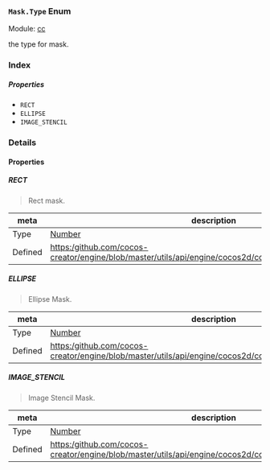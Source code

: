 ### `Mask.Type` Enum



Module: [cc](../modules/cc.md)




the type for mask.

### Index

##### Properties

  - `RECT`
  - `ELLIPSE`
  - `IMAGE_STENCIL`

### Details

#### Properties


##### RECT

> Rect mask.

| meta | description |
|------|-------------|
| Type | <a href="https://developer.mozilla.org/en/JavaScript/Reference/Global_Objects/Number" class="crosslink external" target="_blank">Number</a> |
| Defined | [https:/github.com/cocos-creator/engine/blob/master/utils/api/engine/cocos2d/core/components/CCMask.js:39](https:/github.com/cocos-creator/engine/blob/master/utils/api/engine/cocos2d/core/components/CCMask.js#L39) |



##### ELLIPSE

> Ellipse Mask.

| meta | description |
|------|-------------|
| Type | <a href="https://developer.mozilla.org/en/JavaScript/Reference/Global_Objects/Number" class="crosslink external" target="_blank">Number</a> |
| Defined | [https:/github.com/cocos-creator/engine/blob/master/utils/api/engine/cocos2d/core/components/CCMask.js:45](https:/github.com/cocos-creator/engine/blob/master/utils/api/engine/cocos2d/core/components/CCMask.js#L45) |



##### IMAGE_STENCIL

> Image Stencil Mask.

| meta | description |
|------|-------------|
| Type | <a href="https://developer.mozilla.org/en/JavaScript/Reference/Global_Objects/Number" class="crosslink external" target="_blank">Number</a> |
| Defined | [https:/github.com/cocos-creator/engine/blob/master/utils/api/engine/cocos2d/core/components/CCMask.js:51](https:/github.com/cocos-creator/engine/blob/master/utils/api/engine/cocos2d/core/components/CCMask.js#L51) |


